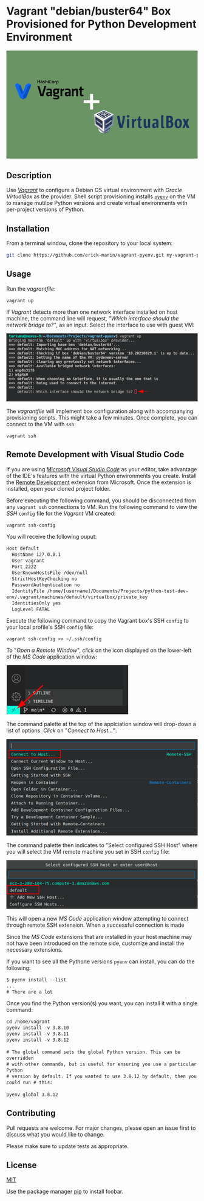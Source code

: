 # Vagrant "debian/buster64" Box Provisioned for Python Development Environment

![feature-image](media/feature-image-750x422.png "Vagrant VM Using pyenv to Manage Multiple Python Version Developments")

## Description

Use [*Vagrant*](https://www.vagrantup.com/ "Vagrant") to configure a Debian OS virtual environment with *Oracle VirtualBox* as the provider. Shell script provisioning installs [`pyenv`](https://github.com/pyenv/pyenv "pyenv") on the VM to manage mutilpe Python versions and create virtual environments with per-project versions of Python.

## Installation

From a terminal window, clone the repository to your local system:

```bash
git clone https://github.com/erick-marin/vagrant-pyenv.git my-vagrant-pyenv
```

## Usage

Run the *vagrantfile*:

```shell
vagrant up
```

If *Vagrant* detects more than one network interface installed on host machine, the command line will request, *"Which interface should the network bridge to?"*, as an input. Select the interface to use with guest VM:

![Which interface?](media/01-which-interface.png "Which interface should the network bridge to?")

The *vagrantfile* will implement box configuration along with accompanying provisioning scripts. This might take a few minutes. Once complete, you can connect to the VM with `ssh`:

```shell
vagrant ssh
```

## Remote Development with Visual Studio Code

If you are using [*Microsoft Visual Studio Code*](https://code.visualstudio.com/ "Microsoft Visual Studio Code") as your editor, take advantage of the IDE's features with the virtual Python environments you create. Install the [Remote Development](https://marketplace.visualstudio.com/items?itemName=ms-VSCode-remote.vscode-remote-extensionpack) extension from Microsoft.  Once the extension is installed, open your cloned project folder.

Before executing the following command, you should be disconnected from any `vagrant ssh` connections to VM. Run the following command to view the *SSH* `config` file for the *Vagrant* VM created:

```shell
vagrant ssh-config
```

You will receive the following ouput:

```shell
Host default
  HostName 127.0.0.1
  User vagrant
  Port 2222
  UserKnownHostsFile /dev/null
  StrictHostKeyChecking no
  PasswordAuthentication no
  IdentityFile /home/[username]/Documents/Projects/python-test-dev-env/.vagrant/machines/default/virtualbox/private_key
  IdentitiesOnly yes
  LogLevel FATAL
```

Execute the following command to copy the Vagrant box's SSH `config` to your local profile's SSH `config` file:

```shell
vagrant ssh-config >> ~/.ssh/config
```

To "*Open a Remote Window*", *click* on the icon displayed on the lower-left of the *MS Code* application window:

![Open Remote Window](/media/02-open-remote-window.png "Open a Remote Window")

The command palette at the top of the applciation window will drop-down a list of options. *Click* on "*Connect to Host...*":

![Connect to Host](/media/03-connect-to-host.png "Connect to Host")

The command palette then indicates to "Select configured SSH Host" where you will select the VM remote machine you set in SSH `config` file:

![Select configured SSH host](/media/04-select-configured-ssh-host.png "Select configured SSH host")

This will open a new *MS Code* application window attempting to connect through remote SSH extension.  When a successful connection is made

Since the *MS Code* extensions that are installed in your host machine may not have been introduced on the remote side, customize and install the necessary extensions.

If you want to see all the Pythone versions `pyenv` can install, you can do the following:

```shell
$ pyenv install --list
...
# There are a lot
```

Once you find the Python version(s) you want, you can install it with a single command:

```shell
cd /home/vagrant
pyenv install -v 3.8.10
pyenv install -v 3.8.11
pyenv install -v 3.8.12

# The global command sets the global Python version. This can be overridden
# with other commands, but is useful for ensuring you use a particular Python
# version by default. If you wanted to use 3.8.12 by default, then you could run # this:

pyenv global 3.8.12
```

## Contributing

Pull requests are welcome. For major changes, please open an issue first to discuss what you would like to change.

Please make sure to update tests as appropriate.

## License

[MIT](https://choosealicense.com/licenses/mit/)

Use the package manager [pip](https://pip.pypa.io/en/stable/) to install foobar.
